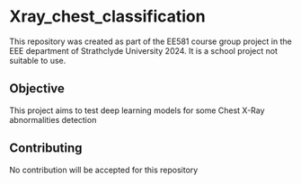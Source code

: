 # Xray_chest_classification
This repository was created as part of the EE581 course group project in the EEE department of Strathclyde University 2024. It is a school project not suitable to use.

## Objective
This project aims to test deep learning models for some Chest X-Ray abnormalities detection

## Contributing
No contribution will be accepted for this repository
